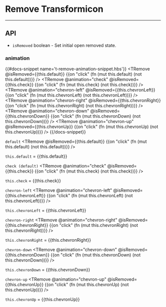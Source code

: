 # Remove Transformicon
---
## API
  * `isRemoved` boolean - Set initial open removed state.

### animation
{{#docs-snippet name='t-remove-animation-snippet.hbs'}}
  <TRemove
    @isRemoved={{this.default}}
    {{on "click" (fn (mut this.default) (not this.default))}}
  />
  <TRemove
    @animation="check"
    @isRemoved={{this.check}}
    {{on "click" (fn (mut this.check) (not this.check))}}
  />
  <TRemove
    @animation="chevron-left"
    @isRemoved={{this.chevronLeft}}
    {{on "click" (fn (mut this.chevronLeft) (not this.chevronLeft))}}
  />
  <TRemove
    @animation="chevron-right"
    @isRemoved={{this.chevronRight}}
    {{on "click" (fn (mut this.chevronRight) (not this.chevronRight))}}
  />
  <TRemove
    @animation="chevron-down"
    @isRemoved={{this.chevronDown}}
    {{on "click" (fn (mut this.chevronDown) (not this.chevronDown))}}
  />
  <TRemove
    @animation="chevron-up"
    @isRemoved={{this.chevronUp}}
    {{on "click" (fn (mut this.chevronUp) (not this.chevronUp))}}
  />
{{/docs-snippet}}

`default`
<TRemove
  @isRemoved={{this.default}}
  {{on "click" (fn (mut this.default) (not this.default))}}
/>

`this.default` = {{this.default}}

`check (default)`
<TRemove
  @animation="check"
  @isRemoved={{this.check}}
  {{on "click" (fn (mut this.check) (not this.check))}}
/>

`this.check` = {{this.check}}

`chevron-left`
<TRemove
  @animation="chevron-left"
  @isRemoved={{this.chevronLeft}}
  {{on "click" (fn (mut this.chevronLeft) (not this.chevronLeft))}}
/>

`this.chevronLeft` = {{this.chevronLeft}}

`chevron-right`
<TRemove
  @animation="chevron-right"
  @isRemoved={{this.chevronRight}}
  {{on "click" (fn (mut this.chevronRight) (not this.chevronRight))}}
/>

`this.chevronRight` = {{this.chevronRight}}

`chevron-down`
<TRemove
  @animation="chevron-down"
  @isRemoved={{this.chevronDown}}
  {{on "click" (fn (mut this.chevronDown) (not this.chevronDown))}}
/>

`this.chevronDown` = {{this.chevronDown}}

`chevron-up`
<TRemove
  @animation="chevron-up"
  @isRemoved={{this.chevronUp}}
  {{on "click" (fn (mut this.chevronUp) (not this.chevronUp))}}
/>

`this.chevronUp` = {{this.chevronUp}}